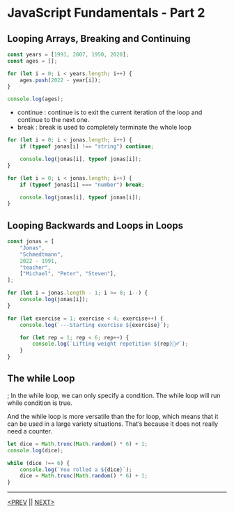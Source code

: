 # JavaScript Fundamentals - Part 2

## Looping Arrays, Breaking and Continuing

```jsx
const years = [1991, 2007, 1950, 2020];
const ages = [];

for (let i = 0; i < years.length; i++) {
	ages.push(2022 - year[i]);
}

console.log(ages);
```

-   continue : continue is to exit the current iteration of the loop and continue to the next one.
-   break : break is used to completely terminate the whole loop

```jsx
for (let i = 0; i < jonas.length; i++) {
	if (typeof jonas[i] !== "string") continue;

	console.log(jonas[i], typeof jonas[i]);
}

for (let i = 0; i < jonas.length; i++) {
	if (typeof jonas[i] === "number") break;

	console.log(jonas[i], typeof jonas[i]);
}
```

## Looping Backwards and Loops in Loops

```jsx
const jonas = [
	"Jonas",
	"Schmedtmann",
	2022 - 1991,
	"teacher",
	["Michael", "Peter", "Steven"],
];

for (let i = jonas.length - 1; i >= 0; i--) {
	console.log(jonas[i]);
}
```

```jsx
for (let exercise = 1; exercise < 4; exercise++) {
	console.log(`---Starting exercise ${exercise}`);

	for (let rep = 1; rep < 6; rep++) {
		console.log(`Lifting weight repetition ${rep}🏋️‍♂️`);
	}
}
```

## The while Loop

; In the while loop, we can only specify a condition. The while loop will run while condition is true.

And the while loop is more versatile than the for loop, which means that it can be used in a large variety situations. That’s because it does not really need a counter.

```jsx
let dice = Math.trunc(Math.random() * 6) + 1;
console.log(dice);

while (dice !== 6) {
	console.log(`You rolled a ${dice}`);
	dice = Math.trunc(Math.random() * 6) + 1;
}
```

---

[<PREV](./cjs220910.md) || [NEXT>](./cjs220912.md)
